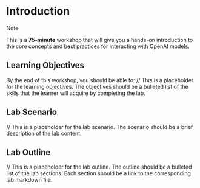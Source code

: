 # Introduction

> [!NOTE]
>This is a **75-minute** workshop that will give you a hands-on introduction to the core concepts and best practices for interacting with OpenAI models.

## Learning Objectives

By the end of this workshop, you should be able to:
//    This is a placeholder for the learning objectives. The objectives should be a bulleted list of the skills that the learner will acquire by completing the lab.

## Lab Scenario
//    This is a placeholder for the lab scenario. The scenario should be a brief description of the lab content.

## Lab Outline
//    This is a placeholder for the lab outline. The outline should be a bulleted list of the lab sections. Each section should be a link to the corresponding lab markdown file.


